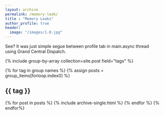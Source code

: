 ```yaml
---
layout: archive
permalink: /memory-leak/
title : "Memory Leaks"
author_profile: true
header:
  image: "/images/1.0.jpg"
---
```


See? It was just simple segue between profile tab in main.async thread using Grand Central Dispatch.

{% include group-by-array collection=site.post field="tags" %}

{% for tag in group names %}
  {% assign posts = group_items[forloop.index0] %}
  <h2 id="{{ tag | slugify }} class="archive_subtitle">{{ tag }}</h2>
  {% for post in posts %}
    {% include archive-single.html %}
  {% endfor %}
{% endfor%}
